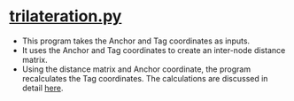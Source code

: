 # [trilateration.py](https://github.com/jonathanrjpereira/UWB/blob/master/Trilateration/trilateration.py)

 - This program takes the Anchor and Tag coordinates as inputs. 
 - It uses the Anchor and Tag coordinates to create an inter-node distance matrix.
 - Using the distance matrix and Anchor coordinate, the program recalculates the Tag coordinates. The calculations are discussed in detail [here](https://github.com/jonathanrjpereira/UWB/wiki/Trilateration).
